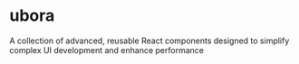 # ubora
A collection of advanced, reusable React components designed to simplify complex UI development and enhance performance
